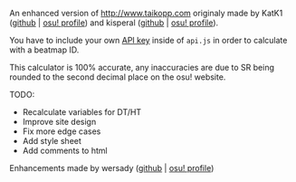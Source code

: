 An enhanced version of http://www.taikopp.com originaly made by KatK1 ([github](https://github.com/KatK1) | [osu! profile](https://osu.ppy.sh/users/21203707)) and kisperal ([github](https://github.com/thenerdie) | [osu! profile](https://osu.ppy.sh/users/13581430)).

You have to include your own [API key](https://osu.ppy.sh/p/api) inside of `api.js` in order to calculate with a beatmap ID.

This calculator is 100% accurate, any inaccuracies are due to SR being rounded to the second decimal place on the osu! website.

TODO:
- Recalculate variables for DT/HT
- Improve site design
- Fix more edge cases
- Add style sheet
- Add comments to html

Enhancements made by wersady ([github](https://github.com/wersady) | [osu! profile](https://osu.ppy.sh/users/25085447))
